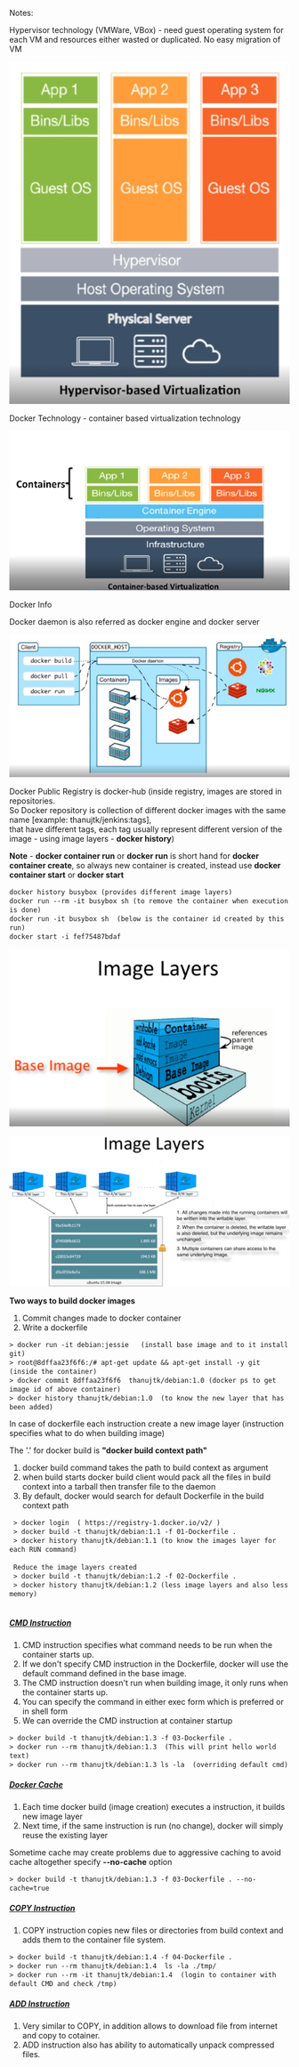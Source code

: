 Notes:

Hypervisor technology (VMWare, VBox) - need guest operating system for each VM and resources either wasted or duplicated. No easy migration of VM

![Alt](./images/hypervisor.png "HYPERVISOR TECH - OLD")


Docker Technology - container based virtualization technology

![Alt](./images/containers.png "CONTAINER TECH - NEW")

Docker Info

Docker daemon is also referred as docker engine and docker server

![Alt](./images/docker.png "Docker Info")

Docker Public Registry is docker-hub (inside registry, images are stored in repositories.  
So Docker repository is collection of different docker images with the same name [example: thanujtk/jenkins:tags],  
that have different tags, each tag usually represent different version of the image - using image layers - **docker history**)

**Note** - __docker container run__ or __docker run__ is short hand for __docker container create__, so always new container is created, instead use __docker container start__  or __docker start__

```
docker history busybox (provides different image layers)
docker run --rm -it busybox sh (to remove the container when execution is done)
docker run -it busybox sh  (below is the container id created by this run)
docker start -i fef75487bdaf
```
![Alt](./images/docker-layers.png "Docker Image Layers")

![Alt](./images/docker-rw-layer.png "Docker Image RW Layer")

**Two ways to build docker images**
1. Commit changes made to docker container
2. Write a dockerfile

```
> docker run -it debian:jessie   (install base image and to it install git)
> root@8dffaa23f6f6:/# apt-get update && apt-get install -y git  (inside the container)
> docker commit 8dffaa23f6f6  thanujtk/debian:1.0 (docker ps to get image id of above container)
> docker history thanujtk/debian:1.0  (to know the new layer that has been added)
```
In case of dockerfile each instruction create a new image layer (instruction specifies what to do when building image)

The '.' for docker build is **"docker build context path"**
1. docker build command takes the path to build context as argument
2. when build starts docker build client would pack all the files in build context into a tarball then transfer file to the daemon
3. By default, docker would search for default Dockerfile in the build context path

```
 > docker login  ( https://registry-1.docker.io/v2/ )
 > docker build -t thanujtk/debian:1.1 -f 01-Dockerfile .
 > docker history thanujtk/debian:1.1 (to know the images layer for each RUN command)
 
 Reduce the image layers created
 > docker build -t thanujtk/debian:1.2 -f 02-Dockerfile .
 > docker history thanujtk/debian:1.2 (less image layers and also less memory)
 
```
##### <u>CMD Instruction</u>
1. CMD instruction specifies what command needs to be run when the container starts up.
2. If we don't specify CMD instruction in the Dockerfile, docker will use the default command defined in the base image.
3. The CMD instruction doesn't run when building image, it only runs when the container starts up.
4. You can specify the command in either exec form which is preferred or in shell form
5. We can override the CMD instruction at container startup

```
> docker build -t thanujtk/debian:1.3 -f 03-Dockerfile .
> docker run --rm thanujtk/debian:1.3  (This will print hello world text)
> docker run --rm thanujtk/debian:1.3 ls -la  (overriding default cmd)
```

##### <u>Docker Cache</u>
1. Each time docker build (image creation) executes a instruction, it builds new image layer
2. Next time, if the same instruction is run (no change), docker will simply reuse the existing layer

Sometime cache may create problems due to aggressive caching to avoid cache altogether specify **--no-cache** option
```
> docker build -t thanujtk/debian:1.3 -f 03-Dockerfile . --no-cache=true
```

##### <u>COPY Instruction</u>
1. COPY instruction copies new files or directories from build context and adds them to the container file system.
```
> docker build -t thanujtk/debian:1.4 -f 04-Dockerfile . 
> docker run --rm thanujtk/debian:1.4  ls -la ./tmp/
> docker run --rm -it thanujtk/debian:1.4  (login to container with default CMD and check /tmp)
```
##### <u>ADD Instruction</u>
1. Very similar to COPY, in addition allows to download file from internet and copy to cotainer.
2. ADD instruction also has ability to automatically unpack compressed files.
